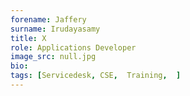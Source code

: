 ```yaml
---
forename: Jaffery
surname: Irudayasamy
title: X
role: Applications Developer
image_src: null.jpg
bio: 
tags: [Servicedesk, CSE,  Training,  ] 
---
```

